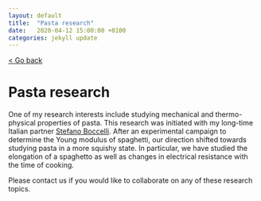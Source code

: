 ```yaml
---
layout: default
title:  "Pasta research"
date:   2020-04-12 15:00:00 +0100
categories: jekyll update
---
```


[< Go back](https://camillejr.github.io/science-docs/)

# Pasta research

One of my research interests include studying mechanical and thermo-physical properties of pasta. This research was initiated with my long-time Italian partner [Stefano Boccelli](http://boccelliengineering.altervista.org/). After an experimental campaign to determine the Young modulus of spaghetti, our direction shifted towards studying pasta in a more squishy state. In particular, we have studied the elongation of a spaghetto as well as changes in electrical resistance with the time of cooking.

Please contact us if you would like to collaborate on any of these research topics.
